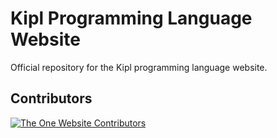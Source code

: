  # Kipl Programming Language Website 

Official repository for the Kipl programming language website.

## Contributors

<a href="https://github.com/One-Language/Website/graphs/contributors">
  <img src="https://contrib.rocks/image?repo=kipl-lang/Website" alt="The One Website Contributors">
</a>